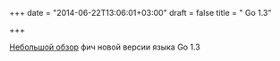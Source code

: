 +++
date = "2014-06-22T13:06:01+03:00"
draft = false
title = " Go 1.3"

+++

<p><a href="http://www.infoq.com/news/2014/06/go-1-3">Небольшой обзор</a> фич новой версии языка Go 1.3</p>

